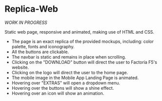 # Replica-Web

*WORK IN PROGRESS*

Static web page, responsive and animated, making use of HTML and CSS.

- The page is an exact replica of the provided mockups, including: color palette, fonts and iconography.
- All the buttons are clickable.
- The navbar is static and remains in place when scrolling.
- Clicking on the "DOWNLOAD" button will direct the user to Factoría F5's website.
- Clicking on the logo will direct the user to the home page.
- The mobile image in the Mobile App Landing Page is animated.
- Hovering over "EXTRAS" will open a dropdown menu.
- Hovering over the buttons will show a shine effect.
- Hovering over an icon will show an animation.